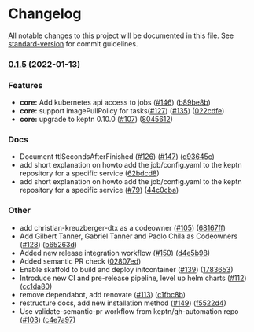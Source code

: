 # Changelog

All notable changes to this project will be documented in this file. See [standard-version](https://github.com/conventional-changelog/standard-version) for commit guidelines.

### [0.1.5](https://github.com/keptn-contrib/job-executor-service/compare/0.1.4...0.1.5) (2022-01-13)


### Features

* **core:** Add kubernetes api access to jobs ([#146](https://github.com/keptn-contrib/job-executor-service/issues/146)) ([b89be8b](https://github.com/keptn-contrib/job-executor-service/commit/b89be8b27df2959bf08cbd548ee1f9266562f287))
* **core:** support imagePullPolicy for tasks([#127](https://github.com/keptn-contrib/job-executor-service/issues/127)) ([#135](https://github.com/keptn-contrib/job-executor-service/issues/135)) ([022cdfe](https://github.com/keptn-contrib/job-executor-service/commit/022cdfef9645521b5337dae82b017ca3c164c65b))
* **core:** upgrade to keptn 0.10.0 ([#107](https://github.com/keptn-contrib/job-executor-service/issues/107)) ([8045612](https://github.com/keptn-contrib/job-executor-service/commit/80456129634a6e55d9c8297b403b5cb8ed26066e))


### Docs

*  Document ttlSecondsAfterFinished ([#126](https://github.com/keptn-contrib/job-executor-service/issues/126)) ([#147](https://github.com/keptn-contrib/job-executor-service/issues/147)) ([d93645c](https://github.com/keptn-contrib/job-executor-service/commit/d93645c367ed024a3a3ed1eee93347c61cf7c70d))
* add short explanation on howto add the job/config.yaml to the keptn repository for a specific service ([62bdcd8](https://github.com/keptn-contrib/job-executor-service/commit/62bdcd8ee69f7dc2dcc4363dc7fcef33b4a85e1f))
* add short explanation on howto add the job/config.yaml to the keptn repository for a specific service ([#79](https://github.com/keptn-contrib/job-executor-service/issues/79)) ([44c0cba](https://github.com/keptn-contrib/job-executor-service/commit/44c0cbaa26ad67a220710431c48b1678dd8c90d2))


### Other

* add christian-kreuzberger-dtx as a codeowner ([#105](https://github.com/keptn-contrib/job-executor-service/issues/105)) ([68167ff](https://github.com/keptn-contrib/job-executor-service/commit/68167ff0c304570630ca56b0a510521f19863209))
* Add Gilbert Tanner, Gabriel Tanner and Paolo Chila as Codeowners ([#128](https://github.com/keptn-contrib/job-executor-service/issues/128)) ([b65263d](https://github.com/keptn-contrib/job-executor-service/commit/b65263d4f36240c456994d22a31f8ab425bc1c0e))
* Added new release integration workflow ([#150](https://github.com/keptn-contrib/job-executor-service/issues/150)) ([d4e5b98](https://github.com/keptn-contrib/job-executor-service/commit/d4e5b989517aea8a59b1ee897e8c142359f3202a))
* Added semantic PR check ([02807ed](https://github.com/keptn-contrib/job-executor-service/commit/02807edb79cd5629bba99a8598370e5db83fa8dc))
* Enable skaffold to build and deploy initcontainer ([#139](https://github.com/keptn-contrib/job-executor-service/issues/139)) ([1783653](https://github.com/keptn-contrib/job-executor-service/commit/1783653b449d4c420dba2223dd529aac571802fe))
* Introduce new CI and pre-release pipeline, level up helm charts ([#112](https://github.com/keptn-contrib/job-executor-service/issues/112)) ([cc1da80](https://github.com/keptn-contrib/job-executor-service/commit/cc1da80f4310f1a5d60d4b3d119cc6ca85d50a25))
* remove dependabot, add renovate ([#113](https://github.com/keptn-contrib/job-executor-service/issues/113)) ([c1fbc8b](https://github.com/keptn-contrib/job-executor-service/commit/c1fbc8b0ceb06ef1a7e0798f901039d7d3c7f2e4))
* restructure docs, add new installation method ([#149](https://github.com/keptn-contrib/job-executor-service/issues/149)) ([f5522d4](https://github.com/keptn-contrib/job-executor-service/commit/f5522d4968958fba84e0a4a84a5f24392ddfeae2))
* Use validate-semantic-pr workflow from keptn/gh-automation repo ([#103](https://github.com/keptn-contrib/job-executor-service/issues/103)) ([c4e7a97](https://github.com/keptn-contrib/job-executor-service/commit/c4e7a9725edd4dd0fed79971cc5184d55a5185db))
